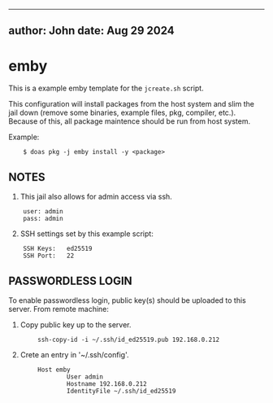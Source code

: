 ---------------------------------------------------------------------
author: John
date:   Aug 29 2024
---------------------------------------------------------------------

# emby
This is a example emby template for the `jcreate.sh` script.

This configuration will install packages from the host system and slim
the jail down (remove some binaries, example files, pkg, compiler,
etc.). Because of this, all package maintence should be run from host
system.

Example:
```
    $ doas pkg -j emby install -y <package>
```
## NOTES
1. This jail also allows for admin access via ssh.
```
    user: admin
    pass: admin
```

2. SSH settings set by this example script:
```
    SSH Keys:   ed25519
    SSH Port:   22
```

## PASSWORDLESS LOGIN
To enable passwordless login, public key(s) should be uploaded to this server. From remote machine:

1. Copy public key up to the server.
```
        ssh-copy-id -i ~/.ssh/id_ed25519.pub 192.168.0.212
```
2. Crete an entry in '~/.ssh/config'.
```
        Host emby
                User admin
                Hostname 192.168.0.212
                IdentityFile ~/.ssh/id_ed25519
```

